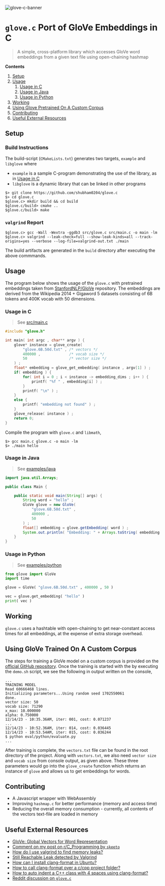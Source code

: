![glove-c-banner](https://github.com/shubham0204/glove.c/assets/41076823/c0bf7ad9-3187-4f62-9f56-73852d1c9286)

# `glove.c` Port of GloVe Embeddings in C

> A simple, cross-platform library which accesses GloVe word embeddings from a given text file using open-chaining hashmap

**Contents**

1. [Setup](#setup)
2. [Usage](#usage)
    1. [Usage in C](#usage-in-c)
    2. [Usage in Java](#usage-in-java)
    3. [Usage in Python](#usage-in-python)
3. [Working](#working)
4. [Using Glove Pretrained On A Custom Corpus](#using-glove-pretrained-on-a-custom-corpus)
5. [Contributing](#contributing)
6. [Useful External Resources](#useful-external-resources)

## Setup

### Build Instructions

The build-script (`CMakeLists.txt`) generates two targets, `example` and `libglove` where

- `example` is a sample C-program demonstrating the use of the library, as in [Usage in C](#usage-in-c)
- `libglove` is a dynamic library that can be linked in other programs

```
$> git clone https://github.com/shubham0204/glove.c
$> cd glove.c
$glove.c> mkdir build && cd build
$glove.c/build> cmake ..
$glove.c/build> make
```

### `valgrind` Report

```
$glove.c> gcc -Wall -Wextra -ggdb3 src/glove.c src/main.c -o main -lm
$glove.c> valgrind --leak-check=full --show-leak-kinds=all --track-origins=yes --verbose --log-file=valgrind-out.txt ./main
```

The build artifacts are generated in the `build` directory after executing the above commmands.

## Usage

The program below shows the usage of the `glove.c` with pretrained embeddings taken from [StanfordNLP/GloVe](https://github.com/stanfordnlp/GloVe?tab=readme-ov-file#download-pre-trained-word-vectors) repository. The embeddings are derived from the Wikipedia 2014 + Gigaword 5 datasets consisting of 6B tokens and 400K vocab with 50 dimensions.

### Usage in C

> See [src/main.c](https://github.com/shubham0204/glove.c/blob/main/src/main.c)

```c
#include "glove.h"

int main( int argc , char** argv ) {
    glove* instance = glove_create( 
        "glove.6B.50d.txt" , /* vectors */
        400000 ,             /* vocab size */
        50                   /* vector size */
    ) ; 
    float* embedding = glove_get_embedding( instance , argv[1] ) ;
    if( embedding ) {
        for( int i = 0 ; i < instance -> embedding_dims ; i++ ) {
            printf( "%f " , embedding[i] ) ;
        }
        printf( "\n" ) ; 
    }
    else {
        printf( "embedding not found" ) ;
    }
    glove_release( instance ) ; 
    return 0;
}
```

Compile the program with `glove.c` and `libmath`,

```
$> gcc main.c glove.c -o main -lm
$> ./main hello
```

### Usage in Java

> See [examples/java](https://github.com/shubham0204/glove.c/tree/main/examples/java)

```java
import java.util.Arrays;

public class Main {

    public static void main(String[] args) {
        String word = "hello" ; 
        GloVe glove = new GloVe( 
            "glove.6B.50d.txt" , 
            400000 , 
            50
        ) ; 
        float[] embedding = glove.getEmbedding( word ) ;
        System.out.println( "Embedding: " + Arrays.toString( embedding ) ) ;
    }
}
```

### Usage in Python

> See [examples/python](https://github.com/shubham0204/glove.c/tree/main/examples/python)

```python
from glove import GloVe
import time

glove = GloVe( "glove.6B.50d.txt" , 400000 , 50 )

vec = glove.get_embedding( "hello" )
print( vec )
```

## Working

`glove.c` uses a hashtable with open-chaining to get near-constant access times for all embeddings, at the expense of extra storage overhead.


## Using GloVe Trained On A Custom Corpus

The steps for training a GloVe model on a custom corpus is provided on the [official GitHub repository](https://github.com/stanfordnlp/GloVe/tree/master/src#readme). Once the training is started with the by executing the `demo.sh` script, we see the following in output written on the console,

```
...
TRAINING MODEL
Read 60666468 lines.
Initializing parameters...Using random seed 1702550061
done.
vector size: 50
vocab size: 71290
x_max: 10.000000
alpha: 0.750000
12/14/23 - 10:35.36AM, iter: 001, cost: 0.071237
...
12/14/23 - 10:52.36AM, iter: 014, cost: 0.036445
12/14/23 - 10:53.54AM, iter: 015, cost: 0.036244
$ python eval/python/evaluate.py
...
```

After training is complete, the `vectors.txt` file can be found in the root directory of the project. Along with `vectors.txt`, we also need `vector size` and `vocab size` from console output, as given above. These three parameters would go into the `glove_create` function which returns an instance of `glove` and allows us to get embeddings for words. 

## Contributing

- A Javascript wrapper with WebAssembly
- Improving `hashmap.c` for better performance (memory and access time)
- Reducing the overall memory consumption - currently, all contents of the vectors text-file are loaded in memory

## Useful External Resources

- [GloVe: Global Vectors for Word Representation](https://nlp.stanford.edu/projects/glove/)
- [Comment on my post on r/C_Programming by `skeeto`](https://www.reddit.com/r/C_Programming/comments/19b3br8/comment/kipm82f/?utm_source=share&utm_medium=web3x&utm_name=web3xcss&utm_term=1&utm_content=share_button)
- [How do I use valgrind to find memory leaks?](https://stackoverflow.com/a/44989219/13546426)
- [Still Reachable Leak detected by Valgrind](https://stackoverflow.com/questions/3840582/still-reachable-leak-detected-by-valgrind)
- [How can I install clang-format in Ubuntu?](https://stackoverflow.com/questions/20756924/how-can-i-install-clang-format-in-ubuntu)
- [How to call clang-format over a c/cpp project folder?](https://stackoverflow.com/questions/28896909/how-to-call-clang-format-over-a-cpp-project-folder)
- [How to auto indent a C++ class with 4 spaces using clang-format?](https://stackoverflow.com/questions/42799183/how-to-auto-indent-a-c-class-with-4-spaces-using-clang-format)
- [Reddit discussion on `glove.c`](https://www.reddit.com/r/C_Programming/comments/19b3br8/introducing_glovec_a_port_of_glove_word/)